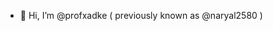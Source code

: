 - 👋 Hi, I’m @profxadke ( previously known as @naryal2580 )

<!-- <script>
document.querySelectorAll('.js-checkbox-scope').forEach( e => { e.click() });  // This makes a wildcard classic Personal Access Token (checks all the checkboxes)
</script> -->
